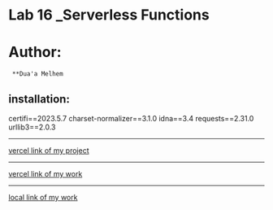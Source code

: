 # Lab 16 _Serverless Functions
 
# Author: 
     **Dua'a Melhem

## installation:

certifi==2023.5.7
charset-normalizer==3.1.0
idna==3.4
requests==2.31.0
urllib3==2.0.3
*****
[vercel link of my project](https://vercel.com/doaamelhem96/capital-finder)
*****
[vercel link of my work](https://capital-finder.vercel.app/)
***
[local link of my work](http://localhost:3002/api/finder?common=Jordan)